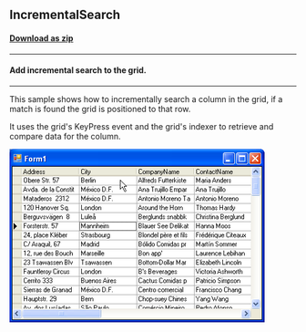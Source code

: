 ## IncrementalSearch
#### [Download as zip](https://grapecity.github.io/DownGit/#/home?url=https://github.com/GrapeCity/ComponentOne-WinForms-Samples/tree/master/NetFramework\TrueDBGrid\VB\IncrementalSearch)
____
#### Add incremental search to the grid.
____
This sample shows how to incrementally search a column in the grid, if a match is found the grid is positioned to that row.  

It uses the grid's KeyPress event and the grid's indexer to retrieve and compare data for the column.

![screenshot](screenshot.png)
